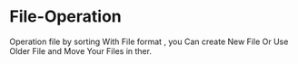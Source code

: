 # File-Operation
Operation file by sorting With File format , you Can create New File Or Use Older File and Move Your Files in ther.
